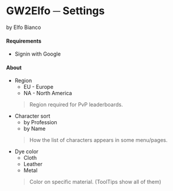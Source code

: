 # GW2Elfo ─ Settings
by Elfo Bianco

#### Requirements
* Signin with Google

#### About
* Region
  * EU - Europe
  * NA - North America
  > Region required for PvP leaderboards.
* Character sort
  * by Profession
  * by Name
  > How the list of characters appears in some menu/pages.
* Dye color
  * Cloth
  * Leather
  * Metal
  > Color on specific material. (ToolTips show all of them)
